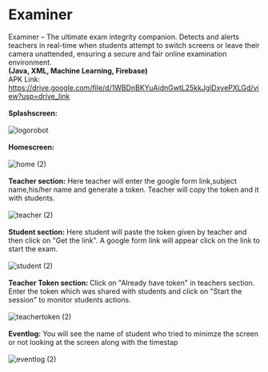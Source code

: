 # Examiner
Examiner –	The ultimate exam integrity companion. Detects and alerts teachers in real-time when students attempt to switch screens or leave their camera unattended, ensuring a secure and fair online examination environment.<br>
<B>(Java, XML, Machine Learning, Firebase)</B><br>
APK Link: https://drive.google.com/file/d/1WBDnBKYuAidnGwtL25kkJglDxyePXLGd/view?usp=drive_link <br><br><B> Splashscreen:</B><br><br>
![logorobot](https://github.com/Swapnil-J-Patil/QuickHeadlines/assets/129786110/66fd642a-1154-461f-98ef-1f4e53e12e8c)<br><br><B> Homescreen:</B><br><br>
![home (2)](https://github.com/Swapnil-J-Patil/QuickHeadlines/assets/129786110/d9d6b8b3-cb46-436b-b124-a1e723e64809)<br><br><B> Teacher section:</B>
Here teacher will enter the google form link,subject name,his/her name and generate a token. Teacher will copy the token and it with students. 
<br><br>
![teacher (2)](https://github.com/Swapnil-J-Patil/QuickHeadlines/assets/129786110/0e57b3fd-56d0-4684-bd47-144f9777369e)<br><br><B>Student section:</B> Here student will paste the token given by teacher and then click on "Get the link". A google form link will appear click on the link to start the exam.<br><br>
![student (2)](https://github.com/Swapnil-J-Patil/QuickHeadlines/assets/129786110/239bf60f-8506-431d-9f9b-401b1d8f3f04)<br><br><B> Teacher Token section: </B>Click on "Already have token" in teachers section. Enter the token which was shared with students and click on "Start the session" to monitor students actions.<br><br>
![teachertoken (2)](https://github.com/Swapnil-J-Patil/QuickHeadlines/assets/129786110/c97545c3-9b01-4539-bcc3-6dbf2794bc40)<br><br><B> Eventlog:</B> You will see the name of student who tried to minimze the screen or not looking at the screen along with the timestap<br><br>
![eventlog (2)](https://github.com/Swapnil-J-Patil/QuickHeadlines/assets/129786110/1d46d61f-bd22-49e3-a9c3-a2017838638d)
